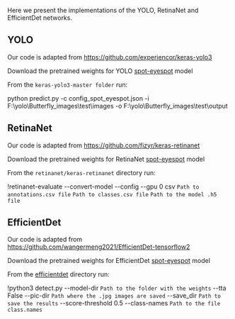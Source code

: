 Here we present the implementations of the YOLO, RetinaNet and EfficientDet networks.

## YOLO

Our code is adapted from https://github.com/experiencor/keras-yolo3

Download the pretrained weights for YOLO [spot-eyespot](https://ulisboa-my.sharepoint.com/:u:/g/personal/ist14026_tecnico_ulisboa_pt/EXeR0-eHujZOsmwUzcRr1L0BWOkhoobfKbDx2y_XUkICEg?e=RWzuY4) model

From the ```keras-yolo3-master folder``` run:

python predict.py -c config_spot_eyespot.json -i F:\yolo\Butterfly_images\test\images -o F:\yolo\Butterfly_images\test\output

## RetinaNet

Our code is adapted from https://github.com/fizyr/keras-retinanet

Download the pretrained weights for RetinaNet [spot-eyespot](https://drive.google.com/file/d/1GrliyIifPXJRyeWgGgoIzKVAhkJYxI8p/view?usp=sharing) model

From the ```retinanet/keras-retinanet``` directory run:

!retinanet-evaluate --convert-model --config <Path to Config file> --gpu 0 csv ```Path to annotations.csv file``` ```Path to classes.csv file``` ```Path to the model .h5 file``` 

## EfficientDet

Our code is adapted from https://github.com/wangermeng2021/EfficientDet-tensorflow2

Download the pretrained weights for EfficientDet [spot-eyespot](https://drive.google.com/drive/folders/1smXSUOqSr-yjxCcDttJyoLseqykArtzS?usp=share_link) model

From the [efficientdet](https://github.com/Margarida-Silveira/Butterfly_CNN/tree/main/Detection/efficientdet) directory run:

!python3 detect.py --model-dir ```Path to the folder with the weights``` --tta False --pic-dir ```Path where the .jpg images are saved``` --save_dir ```Path to save the results``` --score-threshold 0.5 --class-names ```Path to the file class.names```
